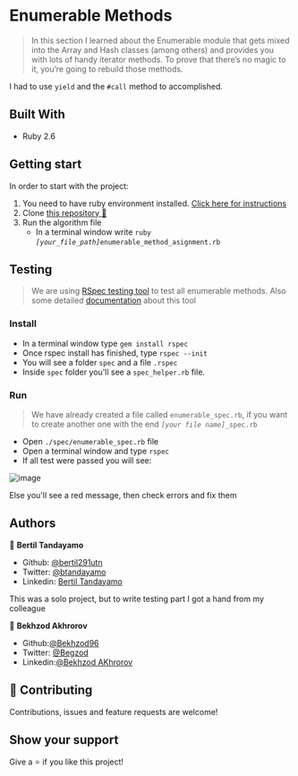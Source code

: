 # Enumerable Methods  

> In this section I learned about the Enumerable module that gets mixed into the Array and Hash classes (among others) and provides you with lots of handy iterator methods. To prove that there’s no magic to it, you’re going to rebuild those methods.

I had to use `yield` and the `#call` method to accomplished.

## Built With

- Ruby 2.6

## Getting start

In order to start with the project:

1. You need to have ruby environment installed. [Click here for instructions](https://www.ruby-lang.org/en/documentation/installation/)
2. Clone [this repository :blue_book:](https://github.com/bertil291utn/enumerabe-methods.git)
3. Run the algorithm file
    - In a terminal window write `ruby `*`[your_file_path]`*`enumerable_method_asignment.rb`

## Testing

> We are using [RSpec testing tool](https://rspec.info/) to test all enumerable methods. Also some detailed [documentation](https://relishapp.com/rspec/docs) about this tool

### Install
- In a terminal window type `gem install rspec`
- Once rspec install has finished, type `rspec --init`
- You will see a folder `spec` and a file `.rspec`
- Inside `spec` folder you'll see a `spec_helper.rb` file.

### Run
> We have already created a file called `enumerable_spec.rb`, if you want to create another one with the end *`[your file name]`*`_spec.rb`
- Open `./spec/enumerable_spec.rb` file
- Open a terminal window and type `rspec`
- If all test were passed you will see: 

![image](https://user-images.githubusercontent.com/24902525/79693179-c8f7a200-822e-11ea-9cb9-1518cc8c1fd7.png)

Else you'll see a red message, then check errors and fix them 

## Authors

👤 **Bertil Tandayamo**

- Github: [@bertil291utn](https://github.com/bertil291utn)
- Twitter: [@btandayamo](https://twitter.com/batandayamo)
- Linkedin: [Bertil Tandayamo](http://bit.ly/bertil_linkedin)

This was a solo project, but to write testing part I got a hand from my colleague 

👤 **Bekhzod Akhrorov**

- Github:[@Bekhzod96](https://github.com/Bekhzod96)
- Twitter: [ @Begzod](https://twitter.com/25d47e8987f740b)
- Linkedin:[@Bekhzod AKhrorov](https://www.linkedin.com/in/bekhzod-akhrorov-b24232113/)

## 🤝 Contributing

Contributions, issues and feature requests are welcome!

## Show your support

Give a ⭐️ if you like this project!
